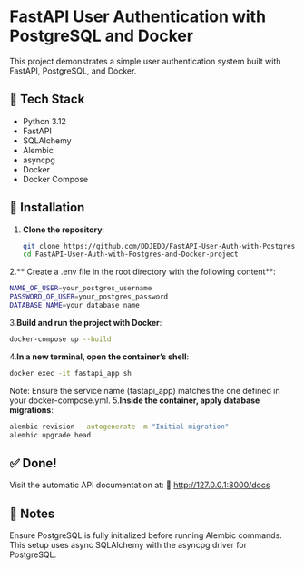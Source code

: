 # FastAPI User Authentication with PostgreSQL and Docker

This project demonstrates a simple user authentication system built with FastAPI, PostgreSQL, and Docker.

## 🧰 Tech Stack

- Python 3.12
- FastAPI
- SQLAlchemy
- Alembic
- asyncpg
- Docker
- Docker Compose

## 🚀 Installation

1. **Clone the repository**:

   ```bash
   git clone https://github.com/DDJEDD/FastAPI-User-Auth-with-Postgres-and-Docker-project
   cd FastAPI-User-Auth-with-Postgres-and-Docker-project
   ```
2.** Create a .env file in the root directory with the following content**:
```bash
NAME_OF_USER=your_postgres_username
PASSWORD_OF_USER=your_postgres_password
DATABASE_NAME=your_database_name
```
3.**Build and run the project with Docker**:
```bash
docker-compose up --build
```
4.**In a new terminal, open the container’s shell**:
```bash
docker exec -it fastapi_app sh
```
Note: Ensure the service name (fastapi_app) matches the one defined in your docker-compose.yml.
5.**Inside the container, apply database migrations**:
```bash
alembic revision --autogenerate -m "Initial migration"
alembic upgrade head
```
## ✅ Done!

Visit the automatic API documentation at:
🔗 http://127.0.0.1:8000/docs

## 📝 Notes

Ensure PostgreSQL is fully initialized before running Alembic commands.
This setup uses async SQLAlchemy with the asyncpg driver for PostgreSQL.
